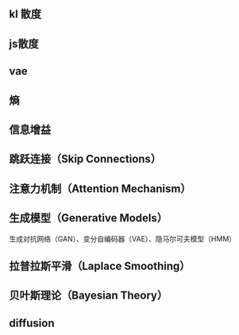 
## kl 散度

## js散度

## vae

## 熵

## 信息增益

## 跳跃连接（Skip Connections）

## 注意力机制（Attention Mechanism）

## 生成模型（Generative Models）
生成对抗网络（GAN）、变分自编码器（VAE）、隐马尔可夫模型（HMM）

## 拉普拉斯平滑（Laplace Smoothing）
## 贝叶斯理论（Bayesian Theory）
## diffusion


